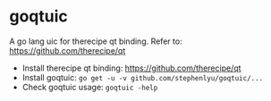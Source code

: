 # goqtuic
A go lang uic for therecipe qt binding. Refer to: https://github.com/therecipe/qt

- Install therecipe qt binding: https://github.com/therecipe/qt
- Install goqtuic: `go get -u -v github.com/stephenlyu/goqtuic/...`
- Check goqtuic usage: `goqtuic -help`
